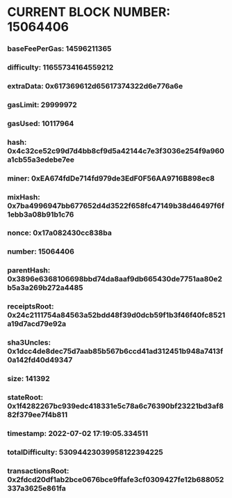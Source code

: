# CURRENT BLOCK NUMBER: 15064406

### baseFeePerGas: 14596211365
### difficulty: 11655734164559212
### extraData: 0x617369612d65617374322d6e776a6e
### gasLimit: 29999972
### gasUsed: 10117964
### hash: 0x4c32ce52c99d7d4bb8cf9d5a42144c7e3f3036e254f9a960a1cb55a3edebe7ee
### miner: 0xEA674fdDe714fd979de3EdF0F56AA9716B898ec8
### mixHash: 0x7ba4996947bb677652d4d3522f658fc47149b38d46497f6f1ebb3a08b91b1c76
### nonce: 0x17a082430cc838ba
### number: 15064406
### parentHash: 0x3896e6368106698bbd74da8aaf9db665430de7751aa80e2b5a3a269b272a4485
### receiptsRoot: 0x24c2111754a84563a52bdd48f39d0dcb59f1b3f46f40fc8521a19d7acd79e92a
### sha3Uncles: 0x1dcc4de8dec75d7aab85b567b6ccd41ad312451b948a7413f0a142fd40d49347
### size: 141392
### stateRoot: 0x1f4282267bc939edc418331e5c78a6c76390bf23221bd3af882f379ee7f4b811
### timestamp: 2022-07-02 17:19:05.334511
### totalDifficulty: 53094423039958122394225
### transactionsRoot: 0x2fdcd20df1ab2bce0676bce9ffafe3cf0309427fe12b688052337a3625e861fa
